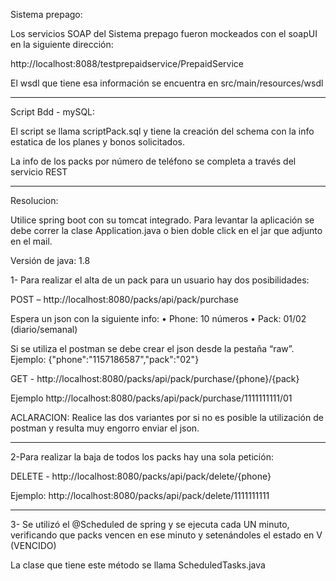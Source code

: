 
Sistema prepago:

Los servicios SOAP del Sistema prepago fueron mockeados con el soapUI en la siguiente dirección: 

http://localhost:8088/testprepaidservice/PrepaidService

El wsdl que tiene esa información se encuentra en src/main/resources/wsdl


----------------------------------


Script Bdd - mySQL:

El script se llama scriptPack.sql y tiene la creación del schema con la info estatica de los planes y bonos solicitados.

La info de los packs por número de teléfono se completa a través del servicio REST


----------------------------------


Resolucion:

Utilice spring boot con su tomcat integrado. Para levantar la aplicación se debe correr la clase Application.java o bien doble click en el jar que adjunto en el mail.

Versión de java: 1.8


1- Para realizar el alta de un pack para un usuario hay dos posibilidades:

POST – http://localhost:8080/packs/api/pack/purchase

Espera un json con la siguiente info:
•	Phone: 10 números
•	Pack: 01/02 (diario/semanal)	

Si se utiliza el postman se debe crear el json desde la pestaña “raw”.
 Ejemplo: {"phone":"1157186587","pack":"02"}


GET - http://localhost:8080/packs/api/pack/purchase/{phone}/{pack}

Ejemplo  http://localhost:8080/packs/api/pack/purchase/1111111111/01

ACLARACION: Realice las dos variantes por si no es posible la utilización de postman y resulta muy engorro enviar el json. 


----------------------------------



2-Para realizar la baja de todos los packs hay una sola petición:

DELETE - http://localhost:8080/packs/api/pack/delete/{phone}

Ejemplo: http://localhost:8080/packs/api/pack/delete/1111111111


----------------------------------


3-  Se utilizó el @Scheduled de spring y se ejecuta cada UN minuto, verificando que packs vencen en ese minuto y setenándoles el estado en V (VENCIDO)

La clase que tiene este método se llama ScheduledTasks.java

